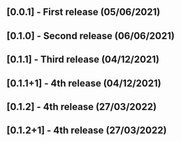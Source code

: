<!--  Date Format DD/MM/YYYY -->
## [0.0.1] - First release (05/06/2021)

## [0.1.0] - Second release (06/06/2021)

## [0.1.1] - Third release (04/12/2021)

## [0.1.1+1] - 4th release (04/12/2021)

## [0.1.2] - 4th release (27/03/2022)

## [0.1.2+1] - 4th release (27/03/2022)
